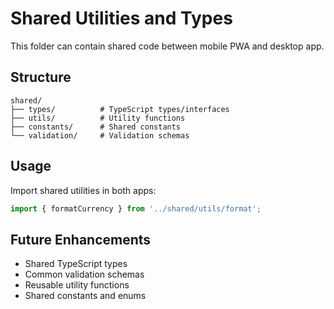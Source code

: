 # Shared Utilities and Types

This folder can contain shared code between mobile PWA and desktop app.

## Structure

```
shared/
├── types/          # TypeScript types/interfaces
├── utils/          # Utility functions
├── constants/      # Shared constants
└── validation/     # Validation schemas
```

## Usage

Import shared utilities in both apps:
```javascript
import { formatCurrency } from '../shared/utils/format';
```

## Future Enhancements

- Shared TypeScript types
- Common validation schemas
- Reusable utility functions
- Shared constants and enums
